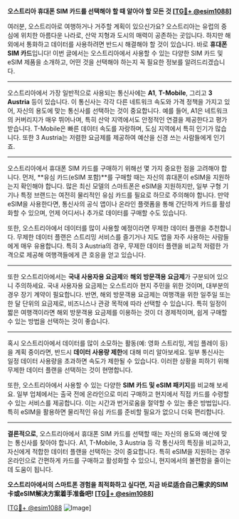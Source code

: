 **오스트리아 휴대폰 SIM 카드를 선택해야 할 때 알아야 할 모든 것 [[TG💪+ @esim1088](https://t.me/s/esim1088)]**

여러분, 오스트리아로 여행하거나 거주할 계획이 있으신가요? 오스트리아는 유럽의 중심에 위치한 아름다운 나라로, 산악 지형과 도시의 매력이 공존하는 곳입니다. 하지만 해외에서 통화하고 데이터를 사용하려면 반드시 해결해야 할 것이 있습니다. 바로 **휴대폰 SIM 카드**입니다! 이번 글에서는 오스트리아에서 사용할 수 있는 다양한 SIM 카드 및 eSIM 제품을 소개하고, 어떤 것을 선택해야 하는지 꼭 필요한 정보를 알려드리겠습니다.

---

오스트리아에서 가장 일반적으로 사용되는 통신사에는 **A1**, **T-Mobile**, 그리고 **3 Austria** 등이 있습니다. 이 통신사는 각각 다른 네트워크 속도와 가격 정책을 가지고 있어, 자신의 용도에 맞는 통신사를 선택하는 것이 중요합니다. 예를 들어, A1은 네트워크의 커버리지가 매우 뛰어나며, 특히 산악 지역에서도 안정적인 연결을 제공한다고 평가받습니다. T-Mobile은 빠른 데이터 속도를 자랑하며, 도심 지역에서 특히 인기가 많습니다. 또한 3 Austria는 저렴한 요금제를 제공하여 예산을 신경 쓰는 사람들에게 인기죠.

---

오스트리아에서 휴대폰 SIM 카드를 구매하기 위해선 몇 가지 중요한 점을 고려해야 합니다. 먼저, **유심 카드(eSIM 포함)**를 구매할 때는 자신의 휴대폰이 eSIM을 지원하는지 확인해야 합니다. 많은 최신 모델의 스마트폰은 eSIM을 지원하지만, 일부 구형 기기나 특정 브랜드는 여전히 물리적인 유심 카드를 필요로 하므로 주의해야 합니다. 만약 eSIM을 사용한다면, 통신사의 공식 앱이나 온라인 플랫폼을 통해 간단하게 카드를 활성화할 수 있으며, 언제 어디서나 추가로 데이터를 구매할 수도 있습니다.

또한, 오스트리아에서 데이터를 많이 사용할 예정이라면 무제한 데이터 플랜을 추천합니다. 무제한 데이터 플랜은 스트리밍 서비스를 즐기거나 지도 앱을 자주 사용하는 사람들에게 매우 유용합니다. 특히 3 Austria의 경우, 무제한 데이터 플랜을 비교적 저렴한 가격으로 제공해 여행객들에게 큰 호응을 얻고 있습니다.

---

또한 오스트리아에서는 **국내 사용자용 요금제**와 **해외 방문객용 요금제**가 구분되어 있으니 주의하세요. 국내 사용자용 요금제는 오스트리아 현지 주민을 위한 것이며, 대부분의 경우 장기 계약이 필요합니다. 반면, 해외 방문객용 요금제는 여행객을 위한 일주일 또는 한 달 단위의 요금제로, 비즈니스나 관광 목적에 따라 선택할 수 있습니다. 특히 일정이 짧은 여행객이라면 해외 방문객용 요금제를 이용하는 것이 더 경제적이며, 쉽게 구매할 수 있는 방법을 선택하는 것이 좋습니다.

---

혹시 오스트리아에서 데이터를 많이 소모하는 활동(예: 영화 스트리밍, 게임 플레이 등)을 계획 중이라면, 반드시 **데이터 사용량 제한**에 대해 미리 알아보세요. 일부 통신사는 일정 데이터 사용량을 초과하면 속도가 제한될 수 있습니다. 이러한 상황을 피하기 위해 무제한 데이터 플랜을 선택하는 것이 현명합니다.

또한, 오스트리아에서 사용할 수 있는 다양한 **SIM 카드 및 eSIM 패키지**를 비교해 보세요. 일부 업체에서는 출국 전에 온라인으로 미리 구매하고 현지에서 직접 카드를 수령할 수 있는 서비스를 제공합니다. 이는 시간과 번거로움을 절약할 수 있는 좋은 방법입니다. 특히 eSIM을 활용하면 물리적인 유심 카드를 준비할 필요가 없으니 더욱 편리합니다.

---

**결론적으로**, 오스트리아에서 휴대폰 SIM 카드를 선택할 때는 자신의 용도와 예산에 맞는 통신사를 찾아야 합니다. A1, T-Mobile, 3 Austria 등 각 통신사의 특징을 비교하고, 자신에게 적합한 데이터 플랜을 선택하는 것이 중요합니다. 특히 eSIM을 지원하는 경우 온라인으로 간편하게 카드를 구매하고 활성화할 수 있으니, 현지에서의 불편함을 줄이는 데 도움이 됩니다.

**오스트리아에서의 스마트폰 경험을 최적화하고 싶다면, 지금 바로适合自己需求的SIM卡或eSIM解决方案着手准备吧! [[TG💪+ @esim1088](https://t.me/s/esim1088)]**

[[TG💪+ @esim1088](https://t.me/s/esim1088) ![Image](https://i.postimg.cc/Y0z9fWf4/image.png)]